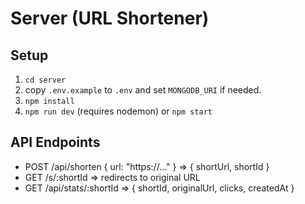 # Server (URL Shortener)

## Setup
1. `cd server`
2. copy `.env.example` to `.env` and set `MONGODB_URI` if needed.
3. `npm install`
4. `npm run dev` (requires nodemon) or `npm start`

## API Endpoints
- POST /api/shorten  { url: "https://..." }  => { shortUrl, shortId }
- GET  /s/:shortId   => redirects to original URL
- GET  /api/stats/:shortId => { shortId, originalUrl, clicks, createdAt }
